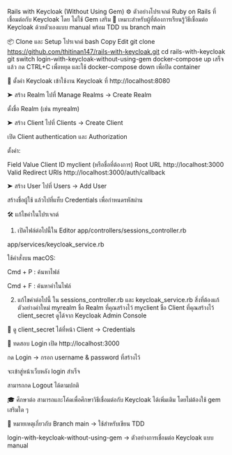 Rails with Keycloak (Without Using Gem)
⚙️ ตัวอย่างโปรเจกต์ Ruby on Rails ที่เชื่อมต่อกับ Keycloak โดย ไม่ใช้ Gem เสริม
📌 เหมาะสำหรับผู้ที่ต้องการเรียนรู้วิธีเชื่อมต่อ Keycloak ด้วยตัวเองแบบ manual พร้อม TDD บน branch main

📦 Clone และ Setup โปรเจกต์
bash
Copy
Edit
git clone https://github.com/thitinan147/rails-with-keycloak.git
cd rails-with-keycloak
git switch login-with-keycloak-without-using-gem
docker-compose up
เสร็จแล้ว กด CTRL+C เพื่อหยุด และใช้ docker-compose down เพื่อปิด container

🔐 ตั้งค่า Keycloak
เข้าใช้งาน Keycloak ที่ http://localhost:8080

➤ สร้าง Realm
ไปที่ Manage Realms → Create Realm

ตั้งชื่อ Realm (เช่น myrealm)


➤ สร้าง Client
ไปที่ Clients → Create Client

เปิด Client authentication และ Authorization

ตั้งค่า:

Field	Value
Client ID	myclient (หรือชื่อที่ต้องการ)
Root URL	http://localhost:3000
Valid Redirect URIs	http://localhost:3000/auth/callback





➤ สร้าง User
ไปที่ Users → Add User

สร้างชื่อผู้ใช้ แล้วไปที่แท็บ Credentials เพื่อกำหนดรหัสผ่าน




🛠 แก้ไขค่าในโปรเจกต์
1. เปิดไฟล์ต่อไปนี้ใน Editor
app/controllers/sessions_controller.rb

app/services/keycloak_service.rb

ใช้คำสั่งบน macOS:

Cmd + P : ค้นหาไฟล์

Cmd + F : ค้นหาคำในไฟล์

2. แก้ไขค่าต่อไปนี้
ใน sessions_controller.rb และ keycloak_service.rb
สิ่งที่ต้องแก้	ตัวอย่างค่าใหม่
myrealm	ชื่อ Realm ที่คุณสร้างไว้
myclient	ชื่อ Client ที่คุณสร้างไว้
client_secret	ดูได้จาก Keycloak Admin Console

🔑 ดู client_secret ได้ที่หน้า Client → Credentials


🚀 ทดสอบ Login
เปิด http://localhost:3000

กด Login → กรอก username & password ที่สร้างไว้

จะเข้าสู่หน้าเว็บหลัง login สำเร็จ


สามารถกด Logout ได้ตามปกติ

🎓 ศึกษาต่อ
สามารถแกะโค้ดเพื่อศึกษาวิธีเชื่อมต่อกับ Keycloak ได้เพิ่มเติม โดยไม่ต้องใช้ gem เสริมใด ๆ

🧪 หมายเหตุเกี่ยวกับ Branch
main → ใช้สำหรับเขียน TDD

login-with-keycloak-without-using-gem → ตัวอย่างการเชื่อมต่อ Keycloak แบบ manual
